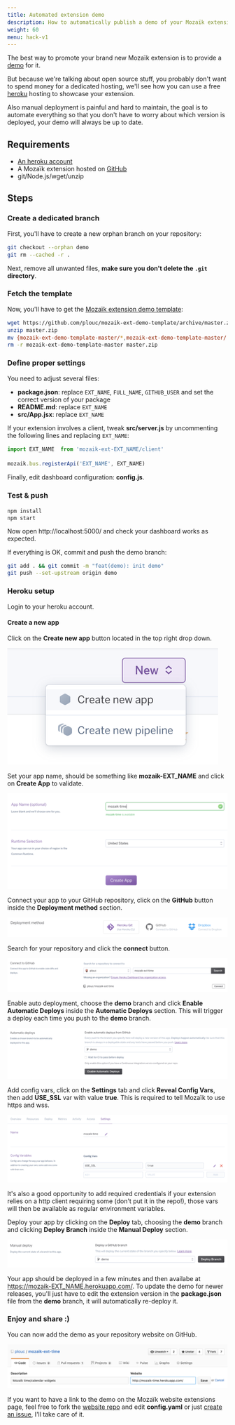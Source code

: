 ```yaml
---
title: Automated extension demo
description: How to automatically publish a demo of your Mozaïk extension (for free)
weight: 60
menu: hack-v1
---
```

The best way to promote your brand new Mozaïk extension is to provide a
[demo](http://mozaik.herokuapp.com/) for it.

But because we're talking about open source stuff, you probably don't want to spend
money for a dedicated hosting, we'll see how you can use a free [heroku](https://www.heroku.com/)
hosting to showcase your extension.

Also manual deployment is painful and hard to maintain, the goal is to automate
everything so that you don't have to worry about which version is deployed,
your demo will always be up to date.

## Requirements

- [An heroku account](https://signup.heroku.com/)
- A Mozaïk extension hosted on [GitHub](https://github.com/)
- git/Node.js/wget/unzip

## Steps

### Create a dedicated branch

First, you'll have to create a new orphan branch on your repository:

``` bash
git checkout --orphan demo
git rm --cached -r .
```

Next, remove all unwanted files, **make sure you don't delete the `.git` directory**.

### Fetch the template

Now, you'll have to get the [Mozaïk extension demo template](https://github.com/plouc/mozaik-ext-demo-template):

``` bash
wget https://github.com/plouc/mozaik-ext-demo-template/archive/master.zip
unzip master.zip
mv {mozaik-ext-demo-template-master/*,mozaik-ext-demo-template-master/.*} .
rm -r mozaik-ext-demo-template-master master.zip
```

### Define proper settings

You need to adjust several files:

- **package.json**: replace `EXT_NAME`, `FULL_NAME`, `GITHUB_USER` and set the correct version of your package
- **README.md**: replace `EXT_NAME`
- **src/App.jsx**: replace `EXT_NAME`

If your extension involves a client, tweak **src/server.js** by uncommenting the following lines and replacing `EXT_NAME`:

``` javascript
import EXT_NAME  from 'mozaik-ext-EXT_NAME/client'

mozaik.bus.registerApi('EXT_NAME', EXT_NAME)
```

Finally, edit dashboard configuration: **config.js**.

### Test & push

```
npm install
npm start
```

Now open http://localhost:5000/ and check your dashboard works as expected.

If everything is OK, commit and push the demo branch:

``` bash
git add . && git commit -m "feat(demo): init demo"
git push --set-upstream origin demo
```

### Heroku setup

Login to your heroku account.

#### Create a new app

Click on the **Create new app** button located in the top right drop down.

![new heroku app](/images/extension-demo/heroku-create-app.png)

Set your app name, should be something like **mozaik-EXT_NAME** and
click on **Create App** to validate.

![heroku app form](/images/extension-demo/heroku-create-app-form.png)

Connect your app to your GitHub repository,
click on the **GitHub** button inside the **Deployment method** section.

![heroku deployment method](/images/extension-demo/heroku-deploy-method.png)

Search for your repository and click the **connect** button.

![heroku connect github](/images/extension-demo/heroku-connect-github.png)

Enable auto deployment, choose the **demo** branch and click **Enable Automatic Deploys**
inside the **Automatic Deploys** section. This will trigger a deploy each time
you push to the **demo** branch.

![heroku auto deployment](/images/extension-demo/heroku-auto-deploy.png)

Add config vars, click on the **Settings** tab and click **Reveal Config Vars**,
then add **USE_SSL** var with value **true**. This is required to tell Mozaïk to use
https and wss.

![heroku vars](/images/extension-demo/heroku-vars.png)

It's also a good opportunity to add required credentials if your extension
relies on a http client requiring some (don't put it in the repo!),
those vars will then be available as regular environment variables.

Deploy your app by clicking on the **Deploy** tab, choosing the **demo** branch
and clicking **Deploy Branch** inside the **Manual Deploy** section.

![heroku deploy](/images/extension-demo/heroku-deploy.png)

Your app should be deployed in a few minutes and then availabe at https://mozaik-EXT_NAME.herokuapp.com/.
To update the demo for newer releases, you'll just have to edit the extension version in the
**package.json** file from the **demo** branch, it will automatically re-deploy it.

### Enjoy and share :)

You can now add the demo as your repository website on GitHub.

![GitHub extension website](/images/extension-demo/github-extension-website.png)

If you want to have a link to the demo on the Mozaïk website extensions page,
feel free to fork the [website repo](https://github.com/plouc/mozaik-website/)
and edit **config.yaml** or just [create an issue](https://github.com/plouc/mozaik-website/issues/new),
I'll take care of it.

